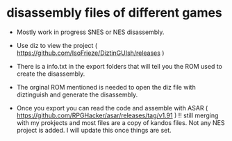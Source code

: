 # disassembly files of different games
- Mostly work in progress SNES or NES disassembly.
- Use diz to view the project ( https://github.com/IsoFrieze/DiztinGUIsh/releases )
- There is a info.txt in the export folders that will tell you the ROM used to create the disassembly. 
- The orginal ROM mentioned is needed to open the diz file with diztinguish and generate the disassembly.

- Once you export you can read the code and assemble with ASAR ( https://github.com/RPGHacker/asar/releases/tag/v1.91 )
!! still merging with my prokjects and most files are a copy of kandos files. Not any NES project is added. I will update this once things are set.
